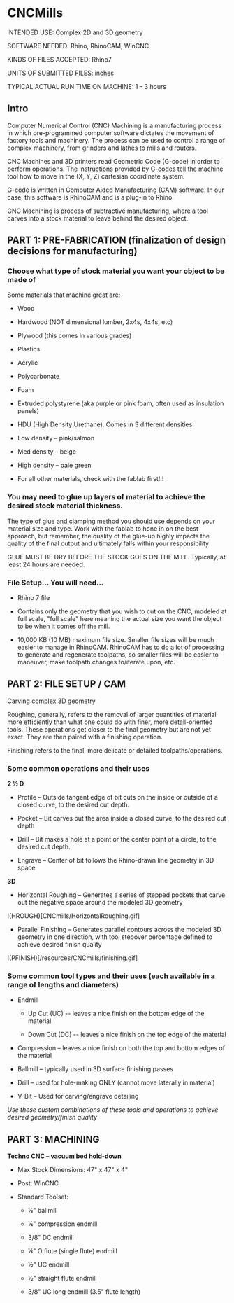 # CNCMills

INTENDED USE: Complex 2D and 3D geometry 

SOFTWARE NEEDED: Rhino, RhinoCAM, WinCNC 

KINDS OF FILES ACCEPTED: Rhino7  

UNITS OF SUBMITTED FILES: inches 

TYPICAL ACTUAL RUN TIME ON MACHINE: 1 – 3 hours 





## Intro  

Computer Numerical Control (CNC) Machining is a manufacturing process in which pre-programmed computer software dictates the movement of factory tools and machinery. The process can be used to control a range of complex machinery, from grinders and lathes to mills and routers.  

CNC Machines and 3D printers read Geometric Code (G-code) in order to perform operations. The instructions provided by G-codes tell the machine tool how to move in the (X, Y, Z) cartesian coordinate system.   

G-code is written in Computer Aided Manufacturing (CAM) software. In our case, this software is RhinoCAM and is a plug-in to Rhino. 

CNC Machining is process of subtractive manufacturing, where a tool carves into a stock material to leave behind the desired object.  


## PART 1: PRE-FABRICATION (finalization of design decisions for manufacturing)  

### Choose what type of stock material you want your object to be made of

Some materials that machine great are: 

* Wood  
  
* Hardwood (NOT dimensional lumber, 2x4s, 4x4s, etc)  
  
* Plywood (this comes in various grades)   
  
* Plastics  
  
* Acrylic  
  
* Polycarbonate  
  
* Foam  
  
* Extruded polystyrene (aka purple or pink foam, often used as insulation panels)  
  
* HDU (High Density Urethane). Comes in 3 different densities  
  
* Low density – pink/salmon  
  
* Med density – beige  
  
* High density – pale green  
  
* For all other materials, check with the fablab first!!!  
  
### You may need to glue up layers of material to achieve the desired stock material thickness.

The type of glue and clamping method you should use depends on your material size and type. Work with the fablab to hone in on the best approach, but remember, the quality of the glue-up highly impacts the quality of the final output and ultimately falls within your responsibility  

GLUE MUST BE DRY BEFORE THE STOCK GOES ON THE MILL. Typically, at least 24 hours are needed.

### File Setup... You will need...

* Rhino 7 file  

* Contains only the geometry that you wish to cut on the CNC, modeled at full scale, "full scale" here meaning the actual size you want the object to be when it comes off the mill.  

* 10,000 KB (10 MB) maximum file size. Smaller file sizes will be much easier to manage in RhinoCAM. RhinoCAM has to do a lot of processing to generate and regenerate toolpaths, so smaller files will be easier to maneuver, make toolpath changes to/iterate upon, etc.   

## PART 2: FILE SETUP / CAM  

Carving complex 3D geometry  

Roughing, generally, refers to the removal of larger quantities of material more efficiently than what one could do with finer, more detail-oriented tools. These operations get closer to the final geometry but are not yet exact. They are then paired with a finishing operation.  

Finishing refers to the final, more delicate or detailed toolpaths/operations. 

### Some common operations and their uses  

**2 ½ D** 
  
* Profile – Outside tangent edge of bit cuts on the inside or outside of a closed curve, to the desired cut depth.  
  
* Pocket – Bit carves out the area inside a closed curve, to the desired cut depth  
  
* Drill – Bit makes a hole at a point or the center point of a circle, to the desired cut depth.  
  
* Engrave – Center of bit follows the Rhino-drawn line geometry in 3D space  

**3D**   

* Horizontal Roughing – Generates a series of stepped pockets that carve out the negative space around the modeled 3D geometry 

!(HROUGH)[CNCmills/HorizontalRoughing.gif]


* Parallel Finishing – Generates parallel contours across the modeled 3D geometry in one direction, with tool stepover percentage defined to achieve desired finish quality  

!(PFINISH)[/resources/CNCmills/finishing.gif]

### Some common tool types and their uses (each available in a range of lengths and diameters)  

* Endmill 

  * Up Cut (UC) -- leaves a nice finish on the bottom edge of the material 
  
  * Down Cut (DC) -- leaves a nice finish on the top edge of the material 
  
* Compression – leaves a nice finish on both the top and bottom edges of the material  
  
* Ballmill – typically used in 3D surface finishing passes
  
* Drill – used for hole-making ONLY (cannot move laterally in material)  
  
* V-Bit – Used for carving/engrave detailing 
  
*Use these custom combinations of these tools and operations to achieve desired geometry/finish quality*

## PART 3: MACHINING  

**Techno CNC – vacuum bed hold-down**
  
* Max Stock Dimensions: 47" x 47" x 4"  
  
* Post: WinCNC  
  
* Standard Toolset:  
  
  * ¼" ballmill  
  
  * ¼" compression endmill  
  
  * 3/8" DC endmill  
  
  * ¼" O flute (single flute) endmill  
  
  * ½" UC endmill  
  
  * ½" straight flute endmill  
  
  * 3/8" UC long endmill (3.5" flute length)  
